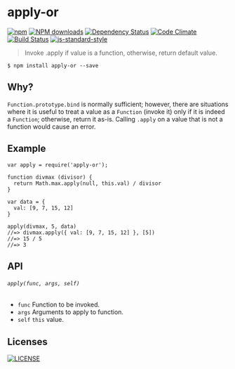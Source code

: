 # apply-or

[![npm](https://img.shields.io/npm/v/apply-or.svg)](https://www.npmjs.org/package/apply-or)  [![NPM downloads](http://img.shields.io/npm/dm/apply-or.svg)](https://www.npmjs.org/package/apply-or) [![Dependency Status](https://gemnasium.com/wilmoore/apply-or.js.svg)](https://gemnasium.com/wilmoore/apply-or.js) [![Code Climate](https://codeclimate.com/github/wilmoore/apply-or.js/badges/gpa.svg)](https://codeclimate.com/github/wilmoore/apply-or.js) [![Build Status](http://img.shields.io/travis/wilmoore/apply-or.js.svg)](https://travis-ci.org/wilmoore/apply-or.js) [![js-standard-style](https://img.shields.io/badge/code%20style-standard-brightgreen.svg?style=flat-square)](https://github.com/feross/standard)

> Invoke .apply if value is a function, otherwise, return default value.

    $ npm install apply-or --save

## Why?

`Function.prototype.bind` is normally sufficient; however, there are situations where it is useful to treat a value as a `Function` (invoke it) only if it is indeed a `Function`; otherwise, return it as-is. Calling `.apply` on a value that is not a function would cause an error.

## Example

    var apply = require('apply-or');

    function divmax (divisor) {
      return Math.max.apply(null, this.val) / divisor
    }

    var data = {
      val: [9, 7, 15, 12]
    }

    apply(divmax, 5, data)
    //=> divmax.apply({ val: [9, 7, 15, 12] }, [5])
    //=> 15 / 5
    //=> 3

## API

###### `apply(func, args, self)`

 * `func` Function to be invoked.
 * `args` Arguments to apply to function.
 * `self` `this` value.

## Licenses

[![LICENSE](http://img.shields.io/npm/l/apply-or.svg)](license)

